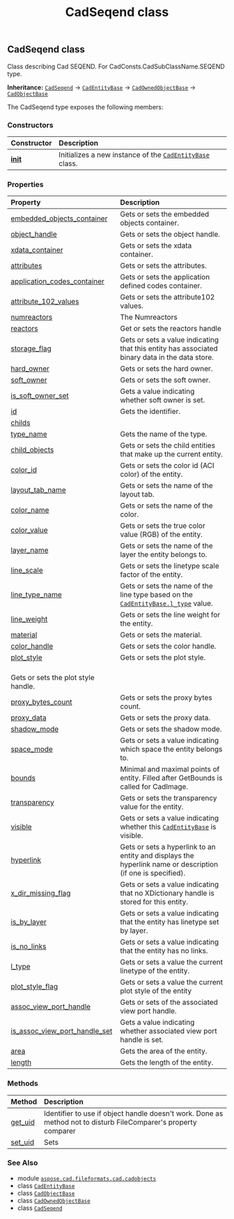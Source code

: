 ﻿---
title: CadSeqend class
second_title: Aspose.CAD for Python via .NET API References
description: 
type: docs
weight: 1120
url: /python-net/aspose.cad.fileformats.cad.cadobjects/cadseqend/
is_root: false
---

## CadSeqend class

Class describing Cad SEQEND. For CadConsts.CadSubClassName.SEQEND type.



**Inheritance:** [`CadSeqend`](/cad/python-net/aspose.cad.fileformats.cad.cadobjects/cadseqend) → 
[`CadEntityBase`](/cad/python-net/aspose.cad.fileformats.cad.cadobjects/cadentitybase) → 
[`CadOwnedObjectBase`](/cad/python-net/aspose.cad.fileformats.cad.cadobjects/cadownedobjectbase) → 
[`CadObjectBase`](/cad/python-net/aspose.cad.fileformats.cad.cadobjects/cadobjectbase)



The CadSeqend type exposes the following members:

### Constructors
| Constructor | Description |
| :- | :- |
| [__init__](/cad/python-net/aspose.cad.fileformats.cad.cadobjects/cadseqend/__init__/#) | Initializes a new instance of the [`CadEntityBase`](/cad/python-net/aspose.cad.fileformats.cad.cadobjects/cadentitybase) class. |


### Properties
| Property | Description |
| :- | :- |
| [embedded_objects_container](/cad/python-net/aspose.cad.fileformats.cad.cadobjects/cadseqend/embedded_objects_container) | Gets or sets the embedded objects container. |
| [object_handle](/cad/python-net/aspose.cad.fileformats.cad.cadobjects/cadseqend/object_handle) | Gets or sets the object handle. |
| [xdata_container](/cad/python-net/aspose.cad.fileformats.cad.cadobjects/cadseqend/xdata_container) | Gets or sets the xdata container. |
| [attributes](/cad/python-net/aspose.cad.fileformats.cad.cadobjects/cadseqend/attributes) | Gets or sets the attributes. |
| [application_codes_container](/cad/python-net/aspose.cad.fileformats.cad.cadobjects/cadseqend/application_codes_container) | Gets or sets the application defined codes container. |
| [attribute_102_values](/cad/python-net/aspose.cad.fileformats.cad.cadobjects/cadseqend/attribute_102_values) | Gets or sets the attribute102 values. |
| [numreactors](/cad/python-net/aspose.cad.fileformats.cad.cadobjects/cadseqend/numreactors) | The Numreactors |
| [reactors](/cad/python-net/aspose.cad.fileformats.cad.cadobjects/cadseqend/reactors) | Get or sets the reactors handle |
| [storage_flag](/cad/python-net/aspose.cad.fileformats.cad.cadobjects/cadseqend/storage_flag) | Gets or sets a value indicating that this entity has associated binary data in the data store. |
| [hard_owner](/cad/python-net/aspose.cad.fileformats.cad.cadobjects/cadseqend/hard_owner) | Gets or sets the hard owner. |
| [soft_owner](/cad/python-net/aspose.cad.fileformats.cad.cadobjects/cadseqend/soft_owner) | Gets or sets the soft owner. |
| [is_soft_owner_set](/cad/python-net/aspose.cad.fileformats.cad.cadobjects/cadseqend/is_soft_owner_set) | Gets a value indicating whether soft owner is set. |
| [id](/cad/python-net/aspose.cad.fileformats.cad.cadobjects/cadseqend/id) | Gets the identifier. |
| [childs](/cad/python-net/aspose.cad.fileformats.cad.cadobjects/cadseqend/childs) |  |
| [type_name](/cad/python-net/aspose.cad.fileformats.cad.cadobjects/cadseqend/type_name) | Gets the name of the type. |
| [child_objects](/cad/python-net/aspose.cad.fileformats.cad.cadobjects/cadseqend/child_objects) | Gets or sets the child entities that make up the current entity. |
| [color_id](/cad/python-net/aspose.cad.fileformats.cad.cadobjects/cadseqend/color_id) | Gets or sets the color id (ACI color) of the entity. |
| [layout_tab_name](/cad/python-net/aspose.cad.fileformats.cad.cadobjects/cadseqend/layout_tab_name) | Gets or sets the name of the layout tab. |
| [color_name](/cad/python-net/aspose.cad.fileformats.cad.cadobjects/cadseqend/color_name) | Gets or sets the name of the color. |
| [color_value](/cad/python-net/aspose.cad.fileformats.cad.cadobjects/cadseqend/color_value) | Gets or sets the true color value (RGB) of the entity. |
| [layer_name](/cad/python-net/aspose.cad.fileformats.cad.cadobjects/cadseqend/layer_name) | Gets or sets the name of the layer the entity belongs to. |
| [line_scale](/cad/python-net/aspose.cad.fileformats.cad.cadobjects/cadseqend/line_scale) | Gets or sets the linetype scale factor of the entity. |
| [line_type_name](/cad/python-net/aspose.cad.fileformats.cad.cadobjects/cadseqend/line_type_name) | Gets or sets the name of the line type based on the [`CadEntityBase.l_type`](/cad/python-net/aspose.cad.fileformats.cad.cadobjects/cadentitybase#l_type) value. |
| [line_weight](/cad/python-net/aspose.cad.fileformats.cad.cadobjects/cadseqend/line_weight) | Gets or sets the line weight for the entity. |
| [material](/cad/python-net/aspose.cad.fileformats.cad.cadobjects/cadseqend/material) | Gets or sets the material. |
| [color_handle](/cad/python-net/aspose.cad.fileformats.cad.cadobjects/cadseqend/color_handle) | Gets or sets the color handle. |
| [plot_style](/cad/python-net/aspose.cad.fileformats.cad.cadobjects/cadseqend/plot_style) | Gets or sets the plot style.<br/>Gets or sets the plot style handle. |
| [proxy_bytes_count](/cad/python-net/aspose.cad.fileformats.cad.cadobjects/cadseqend/proxy_bytes_count) | Gets or sets the proxy bytes count. |
| [proxy_data](/cad/python-net/aspose.cad.fileformats.cad.cadobjects/cadseqend/proxy_data) | Gets or sets the proxy data. |
| [shadow_mode](/cad/python-net/aspose.cad.fileformats.cad.cadobjects/cadseqend/shadow_mode) | Gets or sets the shadow mode. |
| [space_mode](/cad/python-net/aspose.cad.fileformats.cad.cadobjects/cadseqend/space_mode) | Gets or sets a value indicating which space the entity belongs to. |
| [bounds](/cad/python-net/aspose.cad.fileformats.cad.cadobjects/cadseqend/bounds) | Minimal and maximal points of entity. Filled after GetBounds is called for CadImage. |
| [transparency](/cad/python-net/aspose.cad.fileformats.cad.cadobjects/cadseqend/transparency) | Gets or sets the transparency value for the entity. |
| [visible](/cad/python-net/aspose.cad.fileformats.cad.cadobjects/cadseqend/visible) | Gets or sets a value indicating whether this [`CadEntityBase`](/cad/python-net/aspose.cad.fileformats.cad.cadobjects/cadentitybase) is visible. |
| [hyperlink](/cad/python-net/aspose.cad.fileformats.cad.cadobjects/cadseqend/hyperlink) | Gets or sets a hyperlink to an entity and displays the hyperlink name or description (if one is specified). |
| [x_dir_missing_flag](/cad/python-net/aspose.cad.fileformats.cad.cadobjects/cadseqend/x_dir_missing_flag) | Gets or sets a value indicating that no XDictionary handle is stored for this entity. |
| [is_by_layer](/cad/python-net/aspose.cad.fileformats.cad.cadobjects/cadseqend/is_by_layer) | Gets or sets a value indicating that the entity has linetype set by layer. |
| [is_no_links](/cad/python-net/aspose.cad.fileformats.cad.cadobjects/cadseqend/is_no_links) | Gets or sets a value indicating that the entity has no links. |
| [l_type](/cad/python-net/aspose.cad.fileformats.cad.cadobjects/cadseqend/l_type) | Gets or sets a value the current linetype of the entity. |
| [plot_style_flag](/cad/python-net/aspose.cad.fileformats.cad.cadobjects/cadseqend/plot_style_flag) | Gets or sets a value the current plot style of the entity |
| [assoc_view_port_handle](/cad/python-net/aspose.cad.fileformats.cad.cadobjects/cadseqend/assoc_view_port_handle) | Gets or sets of the associated view port handle. |
| [is_assoc_view_port_handle_set](/cad/python-net/aspose.cad.fileformats.cad.cadobjects/cadseqend/is_assoc_view_port_handle_set) | Gets a value indicating whether associated view port handle is set. |
| [area](/cad/python-net/aspose.cad.fileformats.cad.cadobjects/cadseqend/area) | Gets the area of the entity. |
| [length](/cad/python-net/aspose.cad.fileformats.cad.cadobjects/cadseqend/length) | Gets the length of the entity. |


### Methods
| Method | Description |
| :- | :- |
| [get_uid](/cad/python-net/aspose.cad.fileformats.cad.cadobjects/cadseqend/get_uid/#) | Identifier to use if object handle doesn't work. Done as method not to disturb FileComparer's property comparer |
| [set_uid](/cad/python-net/aspose.cad.fileformats.cad.cadobjects/cadseqend/set_uid/#str) | Sets |



### See Also
* module [`aspose.cad.fileformats.cad.cadobjects`](..)
* class [`CadEntityBase`](/cad/python-net/aspose.cad.fileformats.cad.cadobjects/cadentitybase)
* class [`CadObjectBase`](/cad/python-net/aspose.cad.fileformats.cad.cadobjects/cadobjectbase)
* class [`CadOwnedObjectBase`](/cad/python-net/aspose.cad.fileformats.cad.cadobjects/cadownedobjectbase)
* class [`CadSeqend`](/cad/python-net/aspose.cad.fileformats.cad.cadobjects/cadseqend)

